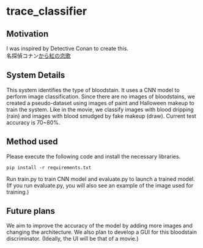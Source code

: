 # trace_classifier
## Motivation
I was inspired by Detective Conan to create this.\
名探偵コナン[から紅の恋歌](https://ja.wikipedia.org/wiki/%E5%90%8D%E6%8E%A2%E5%81%B5%E3%82%B3%E3%83%8A%E3%83%B3_%E3%81%8B%E3%82%89%E7%B4%85%E3%81%AE%E6%81%8B%E6%AD%8C)

## System Details
This system identifies the type of bloodstain.
It uses a CNN model to perform image classification.
Since there are no images of bloodstains, we created a pseudo-dataset using images of paint and Halloween makeup to train the system.
Like in the movie, we classify images with blood dripping (rain) and images with blood smudged by fake makeup (draw).
Current test accuracy is 70~80%.

## Method used
Please execute the following code and install the necessary libraries.
```
pip install -r requirements.txt
```
Run train.py to train CNN model and evaluate.py to launch a trained model.
(If you run evaluate.py, you will also see an example of the image used for training.)

## Future plans
We aim to improve the accuracy of the model by adding more images and changing the architecture.
We also plan to develop a GUI for this bloodstain discriminator. (Ideally, the UI will be that of a movie.)
